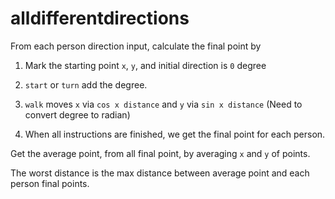 # alldifferentdirections

From each person direction input, calculate the final point by

1) Mark the starting point `x`, `y`, and initial direction is `0` degree

2) `start` or `turn` add the degree.

3) `walk` moves `x` via `cos x distance` and `y` via `sin x distance` (Need to convert degree to radian)

4) When all instructions are finished, we get the final point for each person.

Get the average point, from all final point, by averaging `x` and `y` of points.

The worst distance is the max distance between average point and each person final points.
